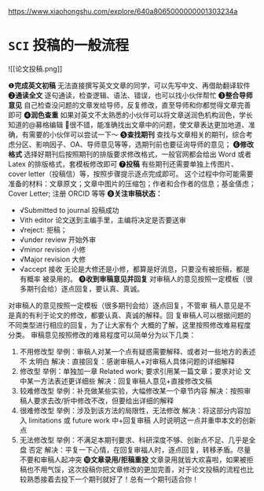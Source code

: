 https://www.xiaohongshu.com/explore/640a8065000000001303234a
# `SCI` 投稿的一般流程
![[论文投稿.png]]

❶**完成英文初稿**
无法直接撰写英文文章的同学，可以先写中文、再借助翻译软件
❷**通读全文**
逐句通读，检查逻辑、语法、错误，也可以找小伙伴帮忙
❸**整合导师意见**
自己检查没问题的文章发给导师，反复修改，直至导师和你都觉得文章完善即可
❹**润色查重**
如果对英文不太熟悉的小伙伴可以将文章送润色机构润色，学长知道的@募格编辑 🌟很不错，能准确找出文章中的问题，使文章表达更加地道、准确，有需要的小伙伴可以尝试一下～
❺**查找期刊**
查找与文章相关的期刊，综合考虑分区、影响因子、OA、导师意见等等，选期刊前也要征询导师的意见；
❻**修改格式**
选择好期刊后按照期刊的排版要求修改格式，一般官网都会给出
Word 或者 Latex 的排版格式，套模板修改即可
❼**投稿**
有些期刊还需要单独上传图片、cover letter（投稿信）等，按照步骤提示逐点完成即可。
这个过程中你可能需要准备的材料：文章原文；文章中图片的压缩包；作者和合作者的信息；基金僐虑；Cover Letter; 注册 ORCID 等等
❽**关注审稿状态：**
* √Submitted to journal 投稿成功
* Vith editor 论文送到主编手里，主编将决定是否要送审
* √reject: 拒稿；
* √under review 开始外审
* √minor revision 小修
* √Major revision 大修
* √accept 接收
无论是大修还是小修，都算是好消息，只要没有被拒稿，都是有概率
被录用的。
❾**收到审稿意见并回复**
对审稿人的意见按照一定模板（很多期刊会给）逐点回复，要认真、真诚。

对审稿人的意见按照一定模板（很多期刊会给）逐点回复，不管审
稿人意见是不是真的有利于论文的修改，都要认真、真诚的解释。回
复审稿人可以根据问题的不同类型进行相应的回复，为了让大家有个
大概的了解，这里按照修改难易程度分类。
审稿意见按照修改的难易程度可以简单分为以下几类：
1. 不用修改型
举例：审稿人对某一个点有疑惑需要解释、或者对一些地方的表述不
太明白
解决：直接回复：感谢审稿人+对审稿人具体问题的详细解释
2. 修改型
举例：单独加一章 Related work; 要求引用某一篇文章；要求对论
文中某一方法表述更详细些
解决：回复审稿人意见+直接修改文稿
3. 较难修改型
举例：补充做某些实验，大幅修改某一个章节内容
解决：按照审稿人要求去改/折中修改不改，但要给出详细的解释
4. 很难修改型
举例：涉及到该方法的局限性，无法修改
解决：将这部分内容加入 limitations 或 future work 中+回复审稿
人时说明这一点并重申本文的创新点
5. 无法修改型
举例：不满足本期刊要求、科研深度不够、创新点不足、几乎是全盘
否定
解决：平复一下心情，在回复审福人时，逐点回复，转移矛盾。尽量
不要和审稿人起冲突
❿**文章录用/拒稿重投**
文章录用就皆大欢喜啦，如果被拒稿也不用气馁，这次投稿你把文章修改的更加完善，对于论文投稿的流程也比较熟悉接着去投下一个期刊就好了！总有一个期刊适合你！
